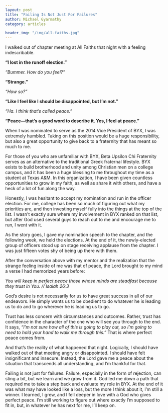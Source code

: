 ```yaml
---
layout: post
title: "Failing Is Not Just For Failures"
author: Michael Gyarmathy
category: articles

header_img: "/img/all-faiths.jpg"
---
```


I walked out of chapter meeting at All Faiths that night with a feeling indescribable.

**“I lost in the runoff election.”**

*“Bummer. How do you feel?”*

**“Strange.”**

*“How so?”*

**“Like I feel like I should be disappointed, but I’m not.”**

*“Ha. I think that’s called peace.”*

**“Peace—that’s a good word to describe it. Yes, I feel at peace.”**

When I was nominated to serve as the 2014 Vice President of BYX, I was extremely humbled. Taking on this position would be a huge responsibility, but also a great opportunity to give back to a fraternity that has meant so much to me.

For those of you who are unfamiliar with BYX, Beta Upsilon Chi Fraternity serves as an alternative to the traditional Greek fraternal lifestyle. BYX exists to build brotherhood and unity among Christian men on a college campus, and it has been a huge blessing to me throughout my time as a student at Texas A&M. In this organization, I have been given countless opportunities to grow in my faith, as well as share it with others, and have a heck of a lot of fun along the way.

Honestly, I was hesitant to accept my nomination and run in the officer election. For me, college has been so much of figuring out what my priorities are, and then investing myself fully into the things at the top of the list. I wasn't exactly sure where my involvement in BYX ranked on that list, but after God used several guys to reach out to me and encourage me to run, I went with it.

As the story goes, I gave my nomination speech to the chapter, and the following week, we held the elections. At the end of it, the newly-elected group of officers stood up on stage receiving applause from the chapter. I was just fifteen votes shy of being up there with them.

After the conversation above with my mentor and the realization that the strange feeling inside of me was that of peace, the Lord brought to my mind a verse I had memorized years before:

*You will keep in perfect peace those whose minds are steadfast because they trust in You. // Isaiah 26:3*

God’s desire is not necessarily for us to have great success in all of our endeavors. He simply wants us to be obedient to do whatever he is leading us to do and to go wherever he is leading us to go.

Trust has less concern with circumstances and outcomes. Rather, trust has confidence in the character of the one who will see you through to the end. It says, *“I’m not sure how all of this is going to play out, so I’m going to need to hold your hand to walk me through this.”* That is where perfect peace comes from.

And that’s the reality of what happened that night. Logically, I should have walked out of that meeting angry or disappointed. I should have felt insignificant and insecure. Instead, the Lord gave me a peace about the situation that transcends all understanding, and I’m thankful for that.

Failing is not just for failures. Failure, especially in the form of rejection, can sting a bit, but we learn and we grow from it. God led me down a path that required me to take a step back and evaluate my role in BYX. At the end of it was what may have looked like a loss, but the more I think about it, I’m still a winner. I learned, I grew, and I fell deeper in love with a God who gives perfect peace. I’m still working to figure out where exactly I’m supposed to fit in, but, in whatever he has next for me, I’ll keep on.
